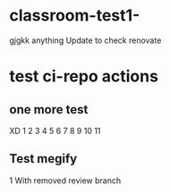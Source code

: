 # classroom-test1-
gjgkk
anything
Update to check renovate

# test ci-repo actions
## one more test
XD
1
2
3
4
5
6
7
8
9
10
11
## Test megify
1
With removed review branch
